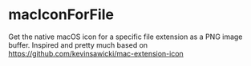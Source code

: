 # macIconForFile

Get the native macOS icon for a specific file extension as a PNG image buffer.
Inspired and pretty much based on https://github.com/kevinsawicki/mac-extension-icon
